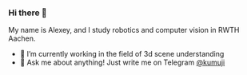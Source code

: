 ### Hi there 👋

My name is Alexey, and I study robotics and computer vision in RWTH Aachen.
- 🔭 I’m currently working in the field of 3d scene understanding
- 💬 Ask me about anything! Just write me on Telegram [@kumuji](https://t.me/kumuji)
